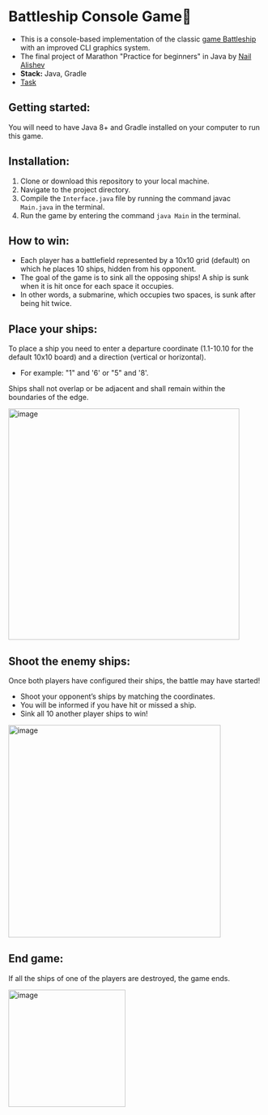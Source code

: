 # Battleship Console Game🚢

- This is a console-based implementation of the classic [game Battleship](https://en.wikipedia.org/wiki/Battleship_(game)) with an improved CLI graphics system.
- The final project of Marathon "Practice for beginners" in Java by [Nail Alishev](https://www.youtube.com/@alishevN)
- **Stack:** Java, Gradle
- [Task](https://docs.google.com/document/d/1Pu-8OsB72fqkj3VfigI1Lupvng_RdqXzLaCtlmLqxnk/edit?usp=drivesdk)

## Getting started:
You will need to have Java 8+ and Gradle installed on your computer to run this game.

## Installation:
1. Clone or download this repository to your local machine.
2. Navigate to the project directory.
3. Compile the `Interface.java` file by running the command javac `Main.java` in the terminal.
4. Run the game by entering the command `java Main` in the terminal.

## How to win:
- Each player has a battlefield represented by a 10x10 grid (default) on which he places 10 ships, hidden from his opponent.
- The goal of the game is to sink all the opposing ships! A ship is sunk when it is hit once for each space it occupies.
- In other words, a submarine, which occupies two spaces, is sunk after being hit twice.

## Place your ships:
To place a ship you need to enter a departure coordinate (1.1-10.10 for the default 10x10 board) and a direction (vertical or horizontal).
- For example: "1" and '6' or "5" and '8'.

Ships shall not overlap or be adjacent and shall remain within the boundaries of the edge.

<img width="456" alt="image" src="https://github.com/LuroyJenkins/Battleship/assets/99817031/0017fb5f-a342-47ca-85dd-2d097a7f41be">

## Shoot the enemy ships:

Once both players have configured their ships, the battle may have started!

- Shoot your opponent’s ships by matching the coordinates.
- You will be informed if you have hit or missed a ship.
- Sink all 10 another player ships to win!

<img width="419" alt="image" src="https://github.com/LuroyJenkins/Battleship/assets/99817031/11ca0b8e-e3e9-4ebb-b476-25bccb4de889">

## End game:
If all the ships of one of the players are destroyed, the game ends.

<img width="231" alt="image" src="https://github.com/LuroyJenkins/Battleship/assets/99817031/c884cae5-fc34-43c4-a801-c43968573edd">

